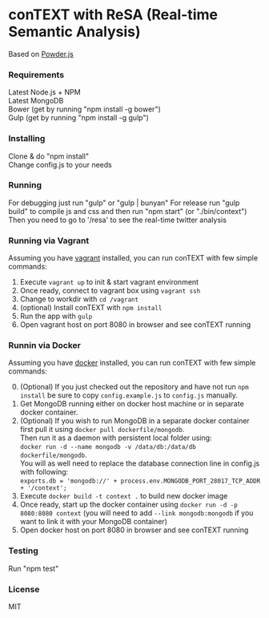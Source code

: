 # conTEXT with ReSA (Real-time Semantic Analysis)

Based on [Powder.js](https://github.com/yamalight/generator-powder)

### Requirements

Latest Node.js + NPM  
Latest MongoDB  
Bower (get by running "npm install -g bower")  
Gulp (get by running "npm install -g gulp")  

### Installing

Clone & do "npm install"  
Change config.js to your needs  

### Running

For debugging just run "gulp" or "gulp | bunyan"
For release run "gulp build" to compile js and css and then run "npm start" (or "./bin/context")
Then you need to go to '/resa' to see the real-time twitter analysis

### Running via Vagrant

Assuming you have [vagrant](http://www.vagrantup.com/) installed, you can run conTEXT with few simple commands:  

1. Execute `vagrant up` to init & start vagrant environment
2. Once ready, connect to vagrant box using `vagrant ssh`
3. Change to workdir with `cd /vagrant`
4. (optional) Install conTEXT with `npm install`
5. Run the app with `gulp`
7. Open vagrant host on port 8080 in browser and see conTEXT running

### Runnin via Docker

Assuming you have [docker](https://www.docker.io/) installed, you can run conTEXT with few simple commands:  

0. (Optional) If you just checked out the repository and have not run `npm install` be sure to copy `config.example.js` to `config.js` manually.
1. Get MongoDB running either on docker host machine or in separate docker container.
2. (Optional) If you wish to run MongoDB in a separate docker container first pull it using `docker pull dockerfile/mongodb`.  
Then run it as a daemon with persistent local folder using:  
`docker run -d --name mongodb -v /data/db:/data/db dockerfile/mongodb`.  
You will as well need to replace the database connection line in config.js with following:  
`exports.db = 'mongodb://' + process.env.MONGODB_PORT_28017_TCP_ADDR + '/context';`
3. Execute `docker build -t context .` to build new docker image
4. Once ready, start up the docker container using `docker run -d -p 8080:8080 context` (you will need to add `--link mongodb:mongodb` if you want to link it with your MongoDB container)
7. Open docker host on port 8080 in browser and see conTEXT running

### Testing

Run "npm test"  

### License

MIT
